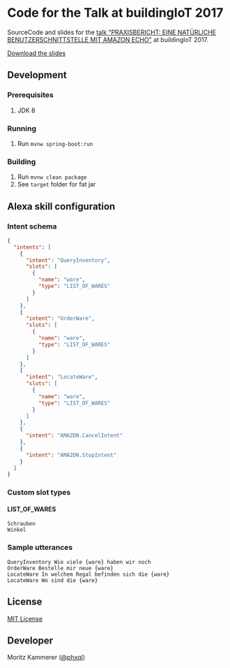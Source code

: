 # Code for the Talk at buildingIoT 2017

SourceCode and slides for the [talk "PRAXISBERICHT: EINE NATÜRLICHE BENUTZERSCHNITTSTELLE MIT AMAZON ECHO"](https://www.buildingiot.de/veranstaltung-5570-praxisbericht%3A-eine-nat%C3%BCrliche-benutzerschnittstelle-mit-amazon-echo.html?id=5570) at buildingIoT 2017.

[Download the slides](https://raw.githubusercontent.com/qaware/building-iot-2017/master/slides.pdf)

## Development

### Prerequisites

1. JDK 8

### Running

1. Run `mvnw spring-boot:run`

### Building

1. Run `mvnw clean package`
1. See `target` folder for fat jar

## Alexa skill configuration

### Intent schema

```json
{
  "intents": [
    {
      "intent": "QueryInventory",
      "slots": [
        {
          "name": "ware",
          "type": "LIST_OF_WARES"
        }
      ]
    },   
    {
      "intent": "OrderWare",
      "slots": [
        {
          "name": "ware",
          "type": "LIST_OF_WARES"
        }
      ]
    },
    {
      "intent": "LocateWare",
      "slots": [
        {
          "name": "ware",
          "type": "LIST_OF_WARES"
        }
      ]
    },
    {
      "intent": "AMAZON.CancelIntent"
    },
    {
      "intent": "AMAZON.StopIntent"
    }    
  ]
}
```

### Custom slot types

#### LIST_OF_WARES

```
Schrauben
Winkel
```


### Sample utterances

```
QueryInventory Wie viele {ware} haben wir noch
OrderWare Bestelle mir neue {ware}
LocateWare In welchem Regal befinden sich die {ware}
LocateWare Wo sind die {ware}
```

## License

[MIT License](LICENSE)

## Developer

Moritz Kammerer ([@phxql](https://github.com/phxql))
